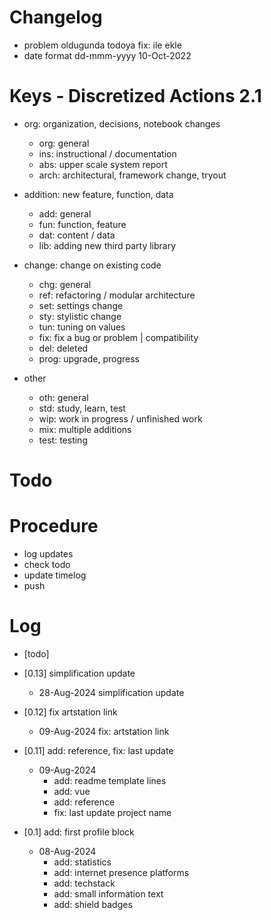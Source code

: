 # Changelog
- problem oldugunda todoya fix: ile ekle
- date format dd-mmm-yyyy 10-Oct-2022

# Keys - Discretized Actions 2.1
- org: organization, decisions, notebook changes
    - org: general
    - ins: instructional / documentation
    - abs: upper scale system report
    - arch: architectural, framework change, tryout

- addition: new feature, function, data
    - add: general
    - fun: function, feature
    - dat: content / data
    - lib: adding new third party library

- change: change on existing code
    - chg: general
    - ref: refactoring / modular architecture
    - set: settings change
    - sty: stylistic change
    - tun: tuning on values
    - fix: fix a bug or problem | compatibility
    - del: deleted
    - prog: upgrade, progress

- other
    - oth: general
    - std: study, learn, test
    - wip: work in progress / unfinished work
    - mix: multiple additions
    - test: testing

# Todo

# Procedure
- log updates
- check todo
- update timelog
- push

# Log 
- [todo]

- [0.13] simplification update
    - 28-Aug-2024 simplification update

- [0.12] fix artstation link
    - 09-Aug-2024 fix: artstation link

- [0.11] add: reference, fix: last update
    - 09-Aug-2024
        - add: readme template lines
        - add: vue
        - add: reference
        - fix: last update project name

- [0.1] add: first profile block
    - 08-Aug-2024
        - add: statistics
        - add: internet presence platforms
        - add: techstack
        - add: small information text
        - add: shield badges

